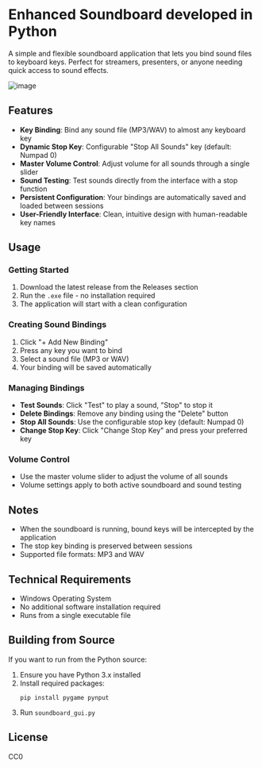 # Enhanced Soundboard developed in Python

A simple and flexible soundboard application that lets you bind sound files to keyboard keys. Perfect for streamers, presenters, or anyone needing quick access to sound effects.

![image](https://github.com/user-attachments/assets/09a770ab-7624-48a0-9a43-c94c04d2608a)

## Features

- **Key Binding**: Bind any sound file (MP3/WAV) to almost any keyboard key
- **Dynamic Stop Key**: Configurable "Stop All Sounds" key (default: Numpad 0)
- **Master Volume Control**: Adjust volume for all sounds through a single slider
- **Sound Testing**: Test sounds directly from the interface with a stop function
- **Persistent Configuration**: Your bindings are automatically saved and loaded between sessions
- **User-Friendly Interface**: Clean, intuitive design with human-readable key names

## Usage

### Getting Started
1. Download the latest release from the Releases section
2. Run the `.exe` file - no installation required
3. The application will start with a clean configuration

### Creating Sound Bindings
1. Click "+ Add New Binding"
2. Press any key you want to bind
3. Select a sound file (MP3 or WAV)
4. Your binding will be saved automatically

### Managing Bindings
- **Test Sounds**: Click "Test" to play a sound, "Stop" to stop it
- **Delete Bindings**: Remove any binding using the "Delete" button
- **Stop All Sounds**: Use the configurable stop key (default: Numpad 0)
- **Change Stop Key**: Click "Change Stop Key" and press your preferred key

### Volume Control
- Use the master volume slider to adjust the volume of all sounds
- Volume settings apply to both active soundboard and sound testing

## Notes
- When the soundboard is running, bound keys will be intercepted by the application
- The stop key binding is preserved between sessions
- Supported file formats: MP3 and WAV

## Technical Requirements
- Windows Operating System
- No additional software installation required
- Runs from a single executable file

## Building from Source
If you want to run from the Python source:
1. Ensure you have Python 3.x installed
2. Install required packages:
   ```
   pip install pygame pynput
   ```
3. Run `soundboard_gui.py`

## License
CC0
